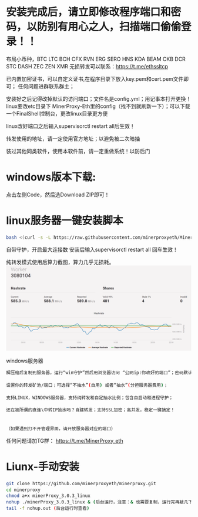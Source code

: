 # 安装完成后，请立即修改程序端口和密码，以防别有用心之人，扫描端口偷偷登录！！

布局小币种，BTC LTC BCH CFX RVN ERG SERO HNS KDA BEAM CKB DCR STC DASH ZEC ZEN XMR 无损转发可以联系：https://t.me/ethssltcp

已内置加密证书，可以自定义证书,在程序目录下放入key.pem和cert.pem文件即可； 
任何问题进群联系群主；

安装好之后记得改掉默认的访问端口；文件名是config.yml；用记事本打开更换！linux要改etc目录下
MinerProxy-Eth里的config（找不到就刷新一下）；可以下载一个FinalShell控制台，更改linux目录更方便

linux改好端口之后输入supervisorctl restart all后生效！

转发使用的地址，请一定使用官方地址；以避免被二次暗抽

装过其他同类软件，使用本软件前，请一定重做系统！以防后门

# windows版本下载:
点击左侧Code，然后选Download ZIP即可！

# linux服务器一键安装脚本
```bash
bash <(curl -s -L https://raw.githubusercontent.com/minerproxyeth/MinerProxy-Eth/main/install.sh)
```
自带守护，开启最大连接数
安装后输入supervisorctl restart all 回车生效！

纯转发模式使用后算力截图，算力几乎无损耗。
![img_9.png](img_9.png)


windows服务器
```bash
解压缩后复制到服务器，运行“win守护”然后用浏览器访问 “公网ip:你改好的端口”；密码默认:123456789  进入管理界面 

设置你的转发矿池/端口；可选择“不抽水”(自用) 或者“抽水”(分担服务器费用)；

支持LINUX，WINDOWS服务器，支持纯转发和自定抽水比例；包含自启动和进程守护；

还在被所谓的直连\中转IP抽水吗？自建转发；支持SSL加密；高并发，稳定一键搞定！


（如果遇到打不开管理界面，请开放服务器对应的端口）
```

任何问题请加TG群： https://t.me/MinerProxy_eth


# Liunx-手动安装
```bash
git clone https://github.com/minerproxyeth/minerproxy.git 
cd minerproxy
chmod a+x minerProxy_3.0.3_linux 
nohup ./minerProxy_3.0.3_linux & (后台运行，注意：& 也需要复制，运行完再敲几下回车)
tail -f nohup.out (后台运行时查看)
```

